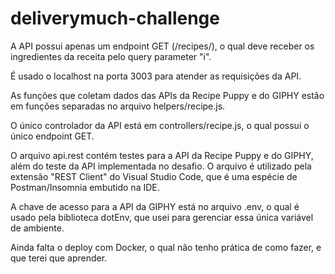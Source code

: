 # deliverymuch-challenge

A API possui apenas um endpoint GET (/recipes/), o qual deve receber os ingredientes da receita pelo query parameter "i".

É usado o localhost na porta 3003 para atender as requisições da API.

As funções que coletam dados das APIs da Recipe Puppy e do GIPHY estão em funções separadas no arquivo helpers/recipe.js.

O único controlador da API está em controllers/recipe.js, o qual possui o único endpoint GET.

O arquivo api.rest contém testes para a API da Recipe Puppy e do GIPHY, além do teste da API implementada no desafio. O arquivo é utilizado pela extensão "REST Client" do Visual Studio Code, que é uma espécie de Postman/Insomnia embutido na IDE.

A chave de acesso para a API da GIPHY está no arquivo .env, o qual é usado pela biblioteca dotEnv, que usei para gerenciar essa única variável de ambiente.

Ainda falta o deploy com Docker, o qual não tenho prática de como fazer, e que terei que aprender.
